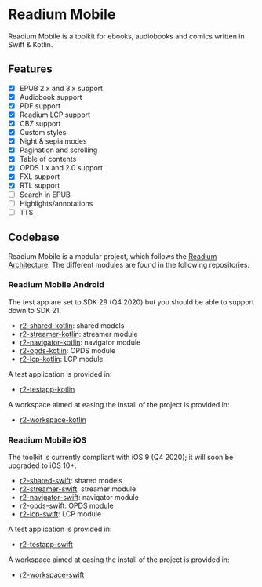 # Readium Mobile

Readium Mobile is a toolkit for ebooks, audiobooks and comics written in Swift &amp; Kotlin.

## Features

- [x] EPUB 2.x and 3.x support
- [x] Audiobook support
- [x] PDF support
- [x] Readium LCP support
- [x] CBZ support
- [x] Custom styles
- [x] Night & sepia modes
- [x] Pagination and scrolling
- [x] Table of contents
- [x] OPDS 1.x and 2.0 support
- [x] FXL support
- [x] RTL support
- [ ] Search in EPUB
- [ ] Highlights/annotations
- [ ] TTS

## Codebase

Readium Mobile is a modular project, which follows the [Readium Architecture](https://github.com/readium/architecture). The different modules are found in the following repositories: 

### Readium Mobile Android

The test app are set to SDK 29 (Q4 2020) but you should be able to support down to SDK 21.

- [r2-shared-kotlin](https://github.com/readium/r2-shared-kotlin): shared models
- [r2-streamer-kotlin](https://github.com/readium/r2-streamer-kotlin): streamer module
- [r2-navigator-kotlin](https://github.com/readium/r2-navigator-kotlin): navigator module
- [r2-opds-kotlin](https://github.com/readium/r2-opds-kotlin): OPDS module
- [r2-lcp-kotlin](https://github.com/readium/r2-lcp-kotlin): LCP module

A test application is provided in:
- [r2-testapp-kotlin](https://github.com/readium/r2-testapp-kotlin)

A workspace aimed at easing the install of the project is provided in:
- [r2-workspace-kotlin](https://github.com/readium/r2-workspace-kotlin)

### Readium Mobile iOS

The toolkit is currently compliant with iOS 9 (Q4 2020); it will soon be upgraded to iOS 10+. 

- [r2-shared-swift](https://github.com/readium/r2-shared-swift): shared models
- [r2-streamer-swift](https://github.com/readium/r2-streamer-swift): streamer module
- [r2-navigator-swift](https://github.com/readium/r2-navigator-swift): navigator module
- [r2-opds-swift](https://github.com/readium/r2-opds-swift): OPDS module
- [r2-lcp-swift](https://github.com/readium/r2-lcp-swift): LCP module

A test application is provided in:
- [r2-testapp-swift](https://github.com/readium/r2-testapp-swift)

A workspace aimed at easing the install of the project is provided in:
- [r2-workspace-swift](https://github.com/readium/r2-workspace-swift)
